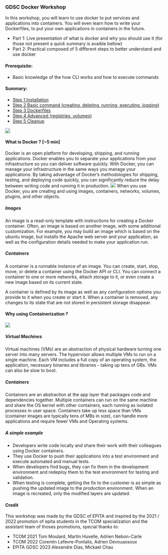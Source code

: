### GDSC Docker Workshop

In this workshop, you will learn to use docker to put services and applications into containers. You will even learn how to write your Dockerfiles, to put your own applications in containers in the future.


- Part 1: Live presentation of what is docker and why you should use it (for those not present a quick summary is avaible bellow)
- Part 2: Practical composed of 5 different steps to better understand and use docker

#### Prerequisite:
- Basic knowledge of the how CLI works and how to execute commands

#### Summary:
- [Step 1 Installation](step1-Install/Readme.md)
- [Step 2 Basic command (creating, deleting, running, executing, logging)](step2-Basic/Readme.md)
- [Step 3 Dockerfiles](step3-Dockerfiles/Readme.md)
- [Step 4 Advanced (registries, volumes)](step4-Advanced/Readme.md)
- [Step 5 Cleanup](step5-Cleanup/Readme.md)

![](https://www.docker.com/sites/default/files/d8/2019-07/vertical-logo-monochromatic.png)

#### What is Docker ? [~5 min]
Docker is an open platform for developing, shipping, and running applications. Docker enables you to separate your applications from your infrastructure so you can deliver software quickly. With Docker, you can manage your infrastructure in the same ways you manage your applications. By taking advantage of Docker’s methodologies for shipping, testing, and deploying code quickly, you can significantly reduce the delay between writing code and running it in production.
![](https://docs.docker.com/engine/images/architecture.svg)
When you use Docker, you are creating and using images, containers, networks, volumes, plugins, and other objects.
##### Images
An image is a read-only template with instructions for creating a Docker container. Often, an image is based on another image, with some additional customization. For example, you may build an image which is based on the ubuntu image, but installs the Apache web server and your application, as well as the configuration details needed to make your application run.

##### Containers
A container is a runnable instance of an image. You can create, start, stop, move, or delete a container using the Docker API or CLI. You can connect a container to one or more networks, attach storage to it, or even create a new image based on its current state.

A container is defined by its image as well as any configuration options you provide to it when you create or start it. When a container is removed, any changes to its state that are not stored in persistent storage disappear.

#### Why using Containerization ?
![](https://images.contentstack.io/v3/assets/blt300387d93dabf50e/bltb6200bc085503718/5e1f209a63d1b6503160c6d5/containers-vs-virtual-machines.jpg)

##### Virtual Machines
Virtual machines (VMs) are an abstraction of physical hardware turning one server into many servers. The hypervisor allows multiple VMs to run on a single machine. Each VM includes a full copy of an operating system, the application, necessary binaries and libraries - taking up tens of GBs. VMs can also be slow to boot.

##### Containers
Containers are an abstraction at the app layer that packages code and dependencies together. Multiple containers can run on the same machine and share the OS kernel with other containers, each running as isolated processes in user space. Containers take up less space than VMs (container images are typically tens of MBs in size), can handle more applications and require fewer VMs and Operating systems.

##### A simple example
- Developers write code locally and share their work with their colleagues using Docker containers.
- They use Docker to push their applications into a test environment and execute automated and manual tests.
- When developers find bugs, they can fix them in the development environment and redeploy them to the test environment for testing and validation.
- When testing is complete, getting the fix to the customer is as simple as pushing the updated image to the production environment. When an image is recreated, only the modified layers are updated.

#### Credit

This workshop was made by the GDSC of EPITA and inspired by the 2021 / 2022 promotion of epita students in the TCOM specialization and the assistant team of thoses promotions, special thanks to:
- TCOM 2021 Tom Moulard, Martin Huvelle, Adrien Nebon-Carle
- TCOM 2022 Corentin Lefevre-Pontalis, Adrien Devouassoux
- EPITA GDSC 2023 Alexandre Dias, Mickael Chau
